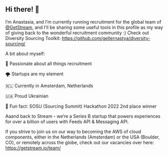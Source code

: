 ## Hi there! 👋

I’m Anastasia, and I’m currently running recruitment for the global team of [@GetStream](@GetStream), and I’ll be sharing some useful tools in this profile as my way of giving back to the wonderful recruitment community :)
Check out Diversity Sourcing Toolkit: https://github.com/gellernastya/diversity-sourcing/ 

A bit about myself: 

🦄 Passionate about all things recruitment 

🌪 Startups are my element 

🇳🇱 Currently in Amsterdam, Netherlands 

🇺🇦 Proud Ukrainian

🥈 Fun fact: SOSU (Sourcing Summit) Hackathon 2022 2nd place winner 

Aaand back to Stream - we’re a Series B startup that powers experiences for over a billion of users with Feeds API & Messaging API.

If you strive to join us on our way to becoming the AWS of cloud components, either in the Netherlands (Amsterdam) or the USA (Boulder, CO), or remotely across the globe, check out our vacancies over here: https://getstream.io/team/
